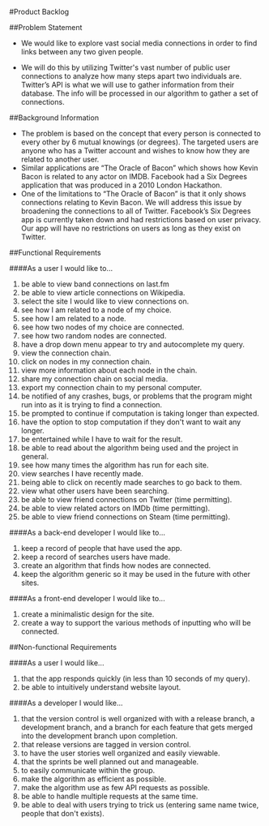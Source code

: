 #Product Backlog

##Problem Statement

* We would like to explore vast social media connections in order to find links between any two given people.

* We will do this by utilizing Twitter's vast number of public user connections to analyze how many steps apart two individuals are. Twitter’s API is what we will use to gather information from their database. The info will be processed in our algorithm to gather a set of connections.

##Background Information
* The problem is based on the concept that every person is connected to every other by 6 mutual knowings (or degrees). The targeted users are anyone who has a Twitter account and wishes to know how they are related to another user.
* Similar applications are “The Oracle of Bacon” which shows how Kevin Bacon is related to any actor on IMDB. Facebook had a Six Degrees application that was produced in a 2010 London Hackathon. 
* One of the limitations to “The Oracle of Bacon” is that it only shows connections relating to Kevin Bacon. We will address this issue by broadening the connections to all of Twitter. Facebook’s Six Degrees app is currently taken down and had restrictions based on user privacy. Our app will have no restrictions on users as long as they exist on Twitter.

##Functional Requirements

####As a user I would like to...
1. be able to view band connections on last.fm
1. be able to view article connections on Wikipedia.
1. select the site I would like to view connections on.
1. see how I am related to a node of my choice.
1. see how I am related to a node.
1. see how two nodes of my choice are connected.
1. see how two random nodes are connected.
1. have a drop down menu appear to try and autocomplete my query.
1. view the connection chain.
1. click on nodes in my connection chain.
1. view more information about each node in the chain.
1. share my connection chain on social media.
1. export my connection chain to my personal computer.
1. be notified of any crashes, bugs, or problems that the program might run into as it is trying to find a connection.
1. be prompted to continue if computation is taking longer than expected.
1. have the option to stop computation if they don't want to wait any longer.
1. be entertained while I have to wait for the result.
1. be able to read about the algorithm being used and the project in general.
1. see how many times the algorithm has run for each site.
1. view searches I have recently made.
1. being able to click on recently made searches to go back to them.
1. view what other users have been searching.
1. be able to view friend connections on Twitter (time permitting).
1. be able to view related actors on IMDb (time permitting).
1. be able to view friend connections on Steam (time permitting).

####As a back-end developer I would like to...
1. keep a record of people that have used the app.
1. keep a record of searches users have made.
1. create an algorithm that finds how nodes are connected.
1. keep the algorithm generic so it may be used in the future with other sites.

####As a front-end developer I would like to...
1. create a minimalistic design for the site.
1. create a way to support the various methods of inputting who will be connected.

##Non-functional Requirements

####As a user I would like...
1. that the app responds quickly (in less than 10 seconds of my query).
1. be able to intuitively understand website layout.

####As a developer I would like...
1. that the version control is well organized with with a release branch, a development branch, and a branch for each feature that gets merged into the development branch upon completion.
1. that release versions are tagged in version control.
1. to have the user stories well organized and easily viewable.
1. that the sprints be well planned out and manageable.
1. to easily communicate within the group.
1. make the algorithm as efficient as possible.
1. make the algorithm use as few API requests as possible.
1. be able to handle multiple requests at the same time.
1. be able to deal with users trying to trick us (entering same name twice, people that don't exists).
